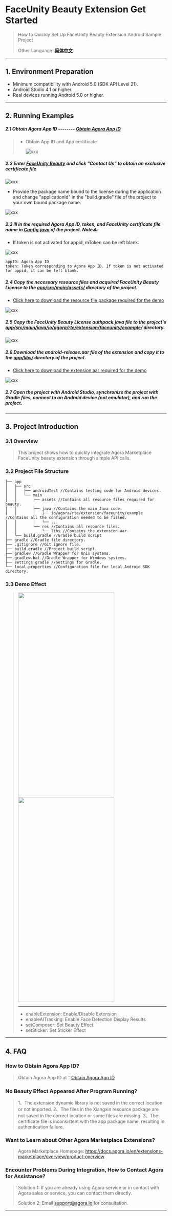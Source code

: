 # FaceUnity Beauty Extension Get Started

> How to Quickly Set Up FaceUnity Beauty Extension Android Sample Project
>
> Other Language: [**简体中文**](README.zh.md)

---

## 1. Environment Preparation

- Minimum compatibility with Android 5.0 (SDK API Level 21).
- Android Studio 4.1 or higher.
- Real devices running Android 5.0 or higher.

---

## 2. Running Examples

##### 2.1 Obtain Agora App ID -------- [Obtain Agora App ID](https://docs.agora.io/en/video-calling/reference/manage-agora-account?platform=ios#get-the-app-id)

> - Obtain App ID and App certificate
>
>   ![xxx](https://accktvpic.oss-cn-beijing.aliyuncs.com/pic/github_readme/market-place/Market-Place-1.png)

##### 2.2 Enter [FaceUnity Beauty]() and click "Contact Us" to obtain an exclusive certificate file

![xxx](https://accktvpic.oss-cn-beijing.aliyuncs.com/pic/github_readme/market-place/FaceUnity/FaceUnity-EN-1.png)

- Provide the package name bound to the license during the application and change "applicationId" in the "build.gradle" file of the project to your own bound package name.

![xxx](https://web-cdn.agora.io/docs-files/1679457359046)

##### 2.3 ill in the required Agora App ID, token, and FaceUnity certificate file name in [**Config.java**](app/src/main/java/io/agora/rte/extension/faceunity/example/Config.java) of the project. Note⚠️:

* If token is not activated for appid, mToken can be left blank.

![xxx](https://accktvpic.oss-cn-beijing.aliyuncs.com/pic/github_readme/market-place/FaceUnity/FaceUnity-Android-5.png)

```texag-0-1gpap96h0ag-1-1gpap96h0ag-0-1gpap96h0ag-1-1gpap96h0ag-0-1gpap96h0ag-1-1gpap96h0ag-0-1gpap96h0ag-1-1gpap96h0ag-0-1gpap96h0ag-1-1gpap96h0
appID: Agora App ID
token: Token corresponding to Agora App ID. If token is not activated for appid, it can be left blank. 
```

##### 2.4 Copy the necessary resource files and acquired FaceUnity Beauty License to the [**app/src/main/assets/**](app/src/main/assets/) directory of the project.

* [Click here to download the resource file package required for the demo](https://download.agora.io/marketplace/release/FaceUnity_v8.4.1_Resources.zip)

![xxx](https://accktvpic.oss-cn-beijing.aliyuncs.com/pic/github_readme/market-place/FaceUnity/FaceUnity-Android-1.png)

##### 2.5 Copy the FaceUnity Beauty License authpack.java file to the project's [**app/src/main/java/io/agora/rte/extension/faceunity/example/**](app/src/main/java/io/agora/rte/extension/faceunity/example/) directory.

![xxx](https://accktvpic.oss-cn-beijing.aliyuncs.com/pic/github_readme/market-place/FaceUnity/FaceUnity-Android-2.png)

##### 2.6 Download the **android-release.aar** file of the extension and copy it to the [**app/libs/**](app/libs/) directory of the project.

* [Click here to download the extension aar required for the demo](https://download.agora.io/marketplace/release/Agora_Marketplace_FaceUnity_v8.4.1_Extension_for_Android_v4.1.1.zip)

![xxx](https://accktvpic.oss-cn-beijing.aliyuncs.com/pic/github_readme/market-place/FaceUnity/FaceUnity-Android-3.png)

##### 2.7 Open the project with Android Studio, synchronize the project with Gradle files, connect to an Android device (not emulator), and run the project.

---

## 3. Project Introduction

### 3.1 Overview

> This project shows how to quickly integrate Agora Marketplace FaceUnity beauty extension through simple API calls.

### 3.2 Project File Structure

~~~
├── app
│   ├── src
│   │   ├── androidTest //Contains testing code for Android devices.
│   │   └── main
│   │       ├── assets //Contains all resource files required for beauty.
│   │       ├── java //Contains the main Java code.
│   │       │   ├── io/agora/rte/extension/faceunity/example //Contains all the configuration needed to be filled.
│   │       │   └── ...
│   │       └── res //Contains all resource files.
│   │           └── libs //Contains the extension aar.
│   └── build.gradle //Gradle build script
├── gradle //Gradle file directory.
├── .gitignore //Git ignore file.
├── build.gradle //Project build script.
├── gradlew //Gradle Wrapper for Unix systems.
├── gradlew.bat //Gradle Wrapper for Windows systems.
├── settings.gradle //Settings for Gradle.
└── local.properties //Configuration file for local Android SDK directory.
~~~



### 3.3 Demo Effect

> <img src="https://accktvpic.oss-cn-beijing.aliyuncs.com/pic/github_readme/market-place/FaceUnity/FaceUnity-effect-1.jpg" width="300" height="640"><img src="https://accktvpic.oss-cn-beijing.aliyuncs.com/pic/github_readme/market-place/FaceUnity/FaceUnity-effect-2.jpg" width="300" height="640">
>
> ---
>
> * enableExtension: Enable/Disable Extension
> * enableAITracking: Enable Face Detection Display Results
> * setComposer: Set Beauty Effect
> * setSticker: Set Sticker Effect

---

## 4. FAQ

### How to Obtain Agora App ID?

> Obtain Agora App ID at：[Obtain Agora App ID](https://docs.agora.io/en/video-calling/reference/manage-agora-account?platform=ios#get-the-app-id)

### No Beauty Effect Appeared After Program Running?

> 1、The extension dynamic library is not saved in the correct location or not imported.
> 2、The files in the Xiangxin resource package are not saved in the correct location or some files are missing.
> 3、The certificate file is inconsistent with the app package name, resulting in authentication failure.

### Want to Learn about Other Agora Marketplace Extensions?

> Agora Marketplace Homepage: https://docs.agora.io/en/extensions-marketplace/overview/product-overview

### Encounter Problems During Integration, How to Contact Agora for Assistance?

> Solution 1: If you are already using Agora service or in contact with Agora sales or service, you can contact them directly.
>
> Solution 2: Email [support@agora.io](mailto:support@agora.io) for consultation.

---